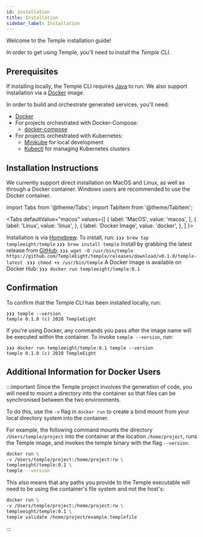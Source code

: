 ```yaml
---
id: installation
title: Installation
sidebar_label: Installation
---
```


Welcome to the Temple installation guide!

In order to get using Temple, you'll need to install the *Temple CLI*. 

## Prerequisites

If installing locally, the Temple CLI requires [Java](https://java.com/en/download/help/download_options.xml) to run.
We also support installation via a [Docker](https://www.docker.com) image.

In order to build and orchestrate generated services, you'll need:
* [Docker](https://www.docker.com/)
* For projects orchestrated with Docker-Compose: 
    * [docker-compose](https://docs.docker.com/compose/)
* For projects orchestrated with Kubernetes:
    * [Minikube](https://minikube.sigs.k8s.io/docs/) for local development
    * [Kubectl](https://kubernetes.io/docs/tasks/tools/install-kubectl/#verifying-kubectl-configuration) for managing Kubernetes clusters


## Installation Instructions
We currently support direct installation on MacOS and Linux, as well as through a Docker container.
Windows users are recommended to use the Docker container.

import Tabs from '@theme/Tabs';
import TabItem from '@theme/TabItem';

<Tabs
  defaultValue="macos"
  values={[
    { label: 'MacOS', value: 'macos', },
    { label: 'Linux', value: 'linux', },
    { label: 'Docker Image', value: 'docker', },
  ]
}>

<TabItem value="macos">
Installation is via <a href="https://brew.sh/">Homebrew</a>.
To install, run:
<code>❯❯❯ brew tap templeeight/temple</code>
<code>❯❯❯ brew install temple</code>
</TabItem>

<TabItem value="linux">
Install by grabbing the latest release from <a href="https://github.com/TempleEight/temple/releases">GitHub</a>:
<code>❯❯❯ wget -O /usr/bin/temple https://github.com/TempleEight/temple/releases/download/v0.1.0/temple-latest </code>
<code>❯❯❯ chmod +x /usr/bin/temple</code>
</TabItem>

<TabItem value="docker">
A Docker image is available on Docker Hub:
<code>❯❯❯ docker run templeeight/temple:0.1 </code>
</TabItem>
</Tabs>

## Confirmation

To confirm that the Temple CLI has been installed locally, run:

```
❯❯❯ temple --version
temple 0.1.0 (c) 2020 TempleEight
```

If you're using Docker, any commands you pass after the image name will be executed within the container. 
To invoke `temple --version`, run:

```
❯❯❯ docker run templeeight/temple:0.1 temple --version
temple 0.1.0 (c) 2020 TempleEight
```

## Additional Information for Docker Users
:::important
Since the Temple project involves the generation of code, you will need to mount a directory into the container so that files can be synchronised between the two environments.

To do this, use the `-v` flag in `docker run` to create a bind mount from your local directory system into the container.

For example, the following command mounts the directory `/Users/temple/project` into the container at the location `/home/project`, runs the Temple image, and invokes the temple binary with the flag `--version`.

```bash
docker run \
-v /Users/temple/project:/home/project:rw \
templeeight/temple:0.1 \
temple --version
```

This also means that any paths you provide to the Temple executable will need to be using the container's file system and not the host's:

```bash
docker run \
-v /Users/temple/project:/home/project:rw \
templeeight/temple:0.1 \
temple validate /home/project/example.templefile
```



:::
